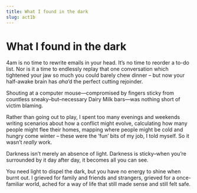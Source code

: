 ```yaml
---
title: What I found in the dark  
slug: act1b  
---
```

# What I found in the dark

4am is no time to rewrite emails in your head. It’s no time to reorder a to-do list. Nor is it a time to endlessly replay that one conversation which tightened your jaw so much you could barely chew dinner – but now your half-awake brain has *aha*’d the perfect cutting rejoinder.

Shouting at a computer mouse—compromised by fingers sticky from countless sneaky–but–necessary Dairy Milk bars—was nothing short of victim blaming.

Rather than going out to play, I spent too many evenings and weekends writing scenarios about how a conflict might evolve, calculating how many people might flee their homes, mapping where people might be cold and hungry come winter – these were the ‘fun’ bits of my job, I told myself. So it wasn’t *really* work.

Darkness isn’t merely an absence of light. Darkness is sticky–when you’re surrounded by it day after day, it becomes all you can see.

You need light to dispel the dark, but you have no energy to shine when burnt out. I grieved for family and friends and strangers, grieved for a once-familiar world, ached for a way of life that still made sense and still felt safe.

